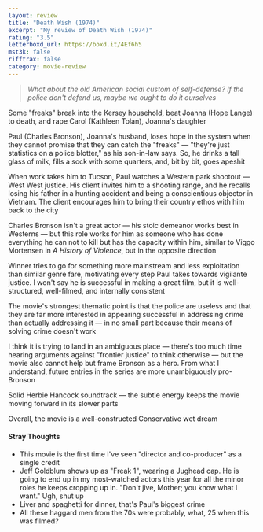 ```yaml
---
layout: review
title: "Death Wish (1974)"
excerpt: "My review of Death Wish (1974)"
rating: "3.5"
letterboxd_url: https://boxd.it/4Ef6h5
mst3k: false
rifftrax: false
category: movie-review
---
```


<blockquote><i>What about the old American social custom of self-defense? If the police don't defend us, maybe we ought to do it ourselves</i></blockquote>Some "freaks" break into the Kersey household, beat Joanna (Hope Lange) to death, and rape Carol (Kathleen Tolan), Joanna's daughter

Paul (Charles Bronson), Joanna's husband, loses hope in the system when they cannot promise that they can catch the "freaks" — "they're just statistics on a police blotter," as his son-in-law says. So, he drinks a tall glass of milk, fills a sock with some quarters, and, bit by bit, goes apeshit

When work takes him to Tucson, Paul watches a Western park shootout — West West justice. His client invites him to a shooting range, and he recalls losing his father in a hunting accident and being a conscientious objector in Vietnam. The client encourages him to bring their country ethos with him back to the city

Charles Bronson isn't a great actor — his stoic demeanor works best in Westerns — but this role works for him as someone who has done everything he can not to kill but has the capacity within him, similar to Viggo Mortensen in <i>A History of Violence</i>, but in the opposite direction

Winner tries to go for something more mainstream and less exploitation than similar genre fare, motivating every step Paul takes towards vigilante justice. I won't say he is successful in making a great film, but it is well-structured, well-filmed, and internally consistent

The movie's strongest thematic point is that the police are useless and that they are far more interested in appearing successful in addressing crime than actually addressing it — in no small part because their means of solving crime doesn't work

I think it is trying to land in an ambiguous place — there's too much time hearing arguments against "frontier justice" to think otherwise — but the movie also cannot help but frame Bronson as a hero. From what I understand, future entries in the series are more unambiguously pro-Bronson

Solid Herbie Hancock soundtrack — the subtle energy keeps the movie moving forward in its slower parts

Overall, the movie is a well-constructed Conservative wet dream

#### Stray Thoughts

- This movie is the first time I've seen "director and co-producer" as a single credit
- Jeff Goldblum shows up as "Freak 1", wearing a Jughead cap. He is going to end up in my most-watched actors this year for all the minor roles he keeps cropping up in. "Don't jive, Mother; you know what I want." Ugh, shut up
- Liver and spaghetti for dinner, that's Paul's biggest crime
- All these haggard men from the 70s were probably, what, 25 when this was filmed?
